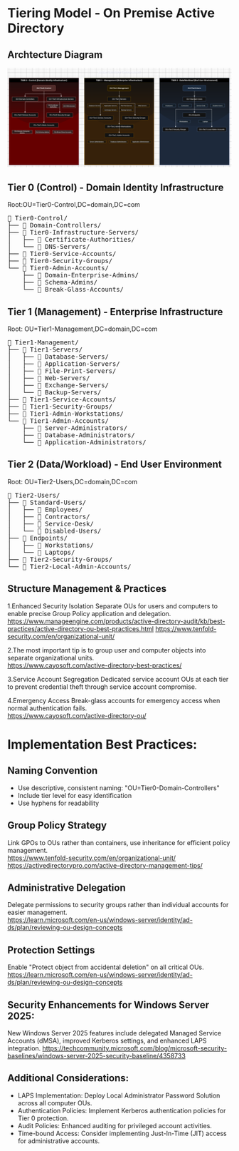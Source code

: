 # Tiering Model - On Premise Active Directory

## Archtecture Diagram
![AD Tiering Model](./ActiveDirectory/Images/AD-Tiering-Structure.png)

## Tier 0 (Control) - Domain Identity Infrastructure

Root:OU=Tier0-Control,DC=domain,DC=com
<pre>
📁 Tier0-Control/
├── 📁 Domain-Controllers/
├── 📁 Tier0-Infrastructure-Servers/
│   ├── 📁 Certificate-Authorities/
│   └── 📁 DNS-Servers/
├── 📁 Tier0-Service-Accounts/
├── 📁 Tier0-Security-Groups/
└── 📁 Tier0-Admin-Accounts/
    ├── 📁 Domain-Enterprise-Admins/
    ├── 📁 Schema-Admins/
    └── 📁 Break-Glass-Accounts/
</pre>

## Tier 1 (Management) - Enterprise Infrastructure

Root: OU=Tier1-Management,DC=domain,DC=com
<pre>
📁 Tier1-Management/
├── 📁 Tier1-Servers/
│   ├── 📁 Database-Servers/
│   ├── 📁 Application-Servers/
│   ├── 📁 File-Print-Servers/
│   ├── 📁 Web-Servers/
│   ├── 📁 Exchange-Servers/
│   └── 📁 Backup-Servers/
├── 📁 Tier1-Service-Accounts/
├── 📁 Tier1-Security-Groups/
├── 📁 Tier1-Admin-Workstations/
└── 📁 Tier1-Admin-Accounts/
    ├── 📁 Server-Administrators/
    ├── 📁 Database-Administrators/
    └── 📁 Application-Administrators/
</pre>

## Tier 2 (Data/Workload) - End User Environment

Root: OU=Tier2-Users,DC=domain,DC=com
<pre>
📁 Tier2-Users/
├── 📁 Standard-Users/
│   ├── 📁 Employees/
│   ├── 📁 Contractors/
│   ├── 📁 Service-Desk/
│   └── 📁 Disabled-Users/
├── 📁 Endpoints/
│   ├── 📁 Workstations/
│   └── 📁 Laptops/
├── 📁 Tier2-Security-Groups/
└── 📁 Tier2-Local-Admin-Accounts/
</pre>


## Structure Management & Practices

1.Enhanced Security Isolation
Separate OUs for users and computers to enable precise Group Policy application and delegation.
https://www.manageengine.com/products/active-directory-audit/kb/best-practices/active-directory-ou-best-practices.html
https://www.tenfold-security.com/en/organizational-unit/

2.The most important tip is to group user and computer objects into separate organizational units.         
https://www.cayosoft.com/active-directory-best-practices/

3.Service Account Segregation
Dedicated service account OUs at each tier to prevent credential theft through service account compromise.

4.Emergency Access
Break-glass accounts for emergency access when normal authentication fails.         
https://www.cayosoft.com/active-directory-ou/

# Implementation Best Practices:

## Naming Convention
- Use descriptive, consistent naming: "OU=Tier0-Domain-Controllers"
- Include tier level for easy identification
- Use hyphens for readability

## Group Policy Strategy
Link GPOs to OUs rather than containers, use inheritance for efficient policy management.         
https://www.tenfold-security.com/en/organizational-unit/
https://activedirectorypro.com/active-directory-management-tips/

## Administrative Delegation
Delegate permissions to security groups rather than individual accounts for easier management.         
https://learn.microsoft.com/en-us/windows-server/identity/ad-ds/plan/reviewing-ou-design-concepts

## Protection Settings
Enable "Protect object from accidental deletion" on all critical OUs.                           
https://learn.microsoft.com/en-us/windows-server/identity/ad-ds/plan/reviewing-ou-design-concepts

## Security Enhancements for Windows Server 2025:
New Windows Server 2025 features include delegated Managed Service Accounts (dMSA), improved Kerberos settings, and enhanced LAPS integration.
https://techcommunity.microsoft.com/blog/microsoft-security-baselines/windows-server-2025-security-baseline/4358733

## Additional Considerations:

- LAPS Implementation: Deploy Local Administrator Password Solution across all computer OUs.
- Authentication Policies: Implement Kerberos authentication policies for Tier 0 protection.
- Audit Policies: Enhanced auditing for privileged account activities.
- Time-bound Access: Consider implementing Just-In-Time (JIT) access for administrative accounts.
